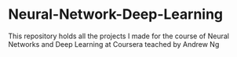 # Neural-Network-Deep-Learning
This repository holds all the projects I made for the course of Neural Networks and Deep Learning at Coursera teached by Andrew Ng

